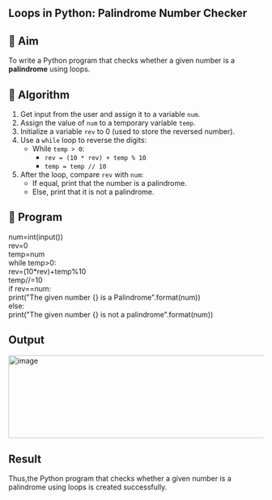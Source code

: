 ## Loops in Python: Palindrome Number Checker

## 🎯 Aim
To write a Python program that checks whether a given number is a **palindrome** using loops.

## 🧠 Algorithm
1. Get input from the user and assign it to a variable `num`.
2. Assign the value of `num` to a temporary variable `temp`.
3. Initialize a variable `rev` to 0 (used to store the reversed number).
4. Use a `while` loop to reverse the digits:
   - While `temp > 0`:
     - `rev = (10 * rev) + temp % 10`
     - `temp = temp // 10`
5. After the loop, compare `rev` with `num`:
   - If equal, print that the number is a palindrome.
   - Else, print that it is not a palindrome.

## 🧾 Program
num=int(input())  <br />
rev=0   <br />
temp=num  <br />
while temp>0:  <br />
    rev=(10*rev)+temp%10  <br />
    temp//=10  <br />
if rev==num:  <br />
    print("The given number {} is a Palindrome".format(num))  <br />
else:  <br />
    print("The given number {} is not a palindrome".format(num))
## Output
<img width="604" height="163" alt="image" src="https://github.com/user-attachments/assets/32a589cd-1d73-4a94-ae6e-cee1701c1b88" />

## Result
Thus,the Python program that checks whether a given number is a palindrome using loops is created successfully.
